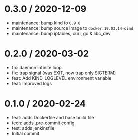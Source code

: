 0.3.0 / 2020-12-09
==================

  * maintenance: bump kind to `0.9.0`
  * maintenance: bump source image to `docker:19.03.14-dind`
  * maintenance: bump iptables, curl, go & libc\_dev

0.2.0 / 2020-03-02
==================

  * fix: daemon infinite loop
  * fix: trap signal (was EXIT, now trap only SIGTERM)
  * feat: Add KIND\_LOGLEVEL environment variable
  * feat: Improved logs

0.1.0 / 2020-02-24
==================

  * feat: adds Dockerfile and base build file
  * tech: adds .pre-commit config
  * test: adds jenkinsfile
  * Initial commit
